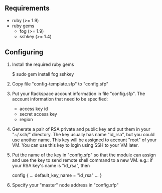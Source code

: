 Requirements
------------
- ruby (>= 1.9)
- ruby gems
	- fog (>= 1.9)
	- sshkey (>= 1.4)

Configuring
-----------
1) Install the required ruby gems

	$ sudo gem install fog sshkey

2) Copy file "config-template.sfp" to "config.sfp"

3) Put your Rackspace account information in file "config.sfp".
   The account information that need to be specified:
   - access key id
	- secret access key
	- region

4) Generate a pair of RSA private and public key and put them
   in your "~/.ssh/" directory. The key usually has name "id_rsa",
   but you could use another name. This key will be assigned to
   account "root" of your VM. You can use this key to login using
   SSH to your VM later.

5) Put the name of the key in "config.sfp" so that the module
   can assign and use the key to send remote shell command to
   a new VM.
   e.g.: if your RSA key's name is "id_rsa", then

	config {
	   ...
	   default_key_name = "id_rsa"
	   ...
	}

6) Specify your "master" node address in "config.sfp"
